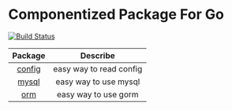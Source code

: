 # Componentized Package For Go

[![Build Status](https://github.com/wwwangxc/go-pkg/workflows/Tests/badge.svg?branch=main)](https://github.com/wwwangxc/go-pkg/actions?query=branch%3Amain)

| Package | Describe |
| :---:| :---: |
| [config](config/README.md) | easy way to read config |
| [mysql](mysql/README.md) | easy way to use mysql |
| [orm](orm/README.md) | easy way to use gorm |
